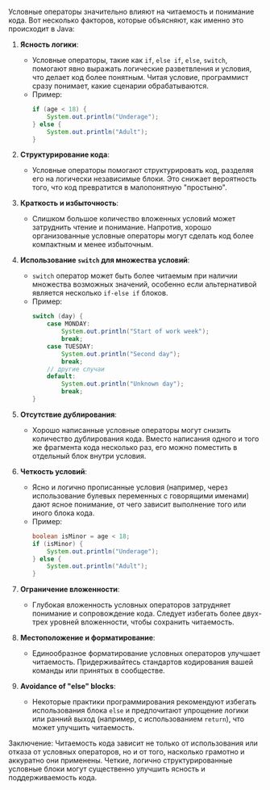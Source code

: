 Условные операторы значительно влияют на читаемость и понимание кода. Вот несколько факторов, которые объясняют, как именно это происходит в Java:

1. **Ясность логики**:
   - Условные операторы, такие как `if`, `else if`, `else`, `switch`, помогают явно выражать логические разветвления и условия, что делает код более понятным. Читая условие, программист сразу понимает, какие сценарии обрабатываются.
   - Пример:
     ```java
     if (age < 18) {
         System.out.println("Underage");
     } else {
         System.out.println("Adult");
     }
     ```

2. **Структурирование кода**:
   - Условные операторы помогают структурировать код, разделяя его на логически независимые блоки. Это снижает вероятность того, что код превратится в малопонятную "простыню".

3. **Краткость и избыточность**:
   - Слишком большое количество вложенных условий может затруднить чтение и понимание. Напротив, хорошо организованные условные операторы могут сделать код более компактным и менее избыточным.

4. **Использование `switch` для множества условий**:
   - `switch` оператор может быть более читаемым при наличии множества возможных значений, особенно если альтернативой является несколько `if-else if` блоков.
   - Пример:
     ```java
     switch (day) {
         case MONDAY:
             System.out.println("Start of work week");
             break;
         case TUESDAY:
             System.out.println("Second day");
             break;
         // другие случаи
         default:
             System.out.println("Unknown day");
             break;
     }
     ```

5. **Отсутствие дублирования**:
   - Хорошо написанные условные операторы могут снизить количество дублирования кода. Вместо написания одного и того же фрагмента кода несколько раз, его можно поместить в отдельный блок внутри условия.

6. **Четкость условий**:
   - Ясно и логично прописанные условия (например, через использование булевых переменных с говорящими именами) дают ясное понимание, от чего зависит выполнение того или иного блока кода.
   - Пример:
     ```java
     boolean isMinor = age < 18;
     if (isMinor) {
         System.out.println("Underage");
     } else {
         System.out.println("Adult");
     }
     ```

7. **Ограничение вложенности**:
   - Глубокая вложенность условных операторов затрудняет понимание и сопровождение кода. Следует избегать более двух-трех уровней вложенности, чтобы сохранить читаемость.

8. **Местоположение и форматирование**:
   - Единообразное форматирование условных операторов улучшает читаемость. Придерживайтесь стандартов кодирования вашей команды или принятых в сообществе.

9. **Avoidance of "else" blocks**:
   - Некоторые практики программирования рекомендуют избегать использования блока `else` и предпочитают упрощение логики или ранний выход (например, с использованием `return`), что может улучшить читаемость.

Заключение:
Читаемость кода зависит не только от использования или отказа от условных операторов, но и от того, насколько грамотно и аккуратно они применены. Четкие, логично структурированные условные блоки могут существенно улучшить ясность и поддерживаемость кода.